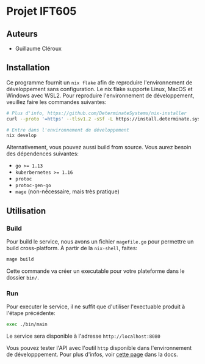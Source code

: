 # Projet IFT605

## Auteurs

- Guillaume Cléroux

## Installation

Ce programme fournit un `nix flake` afin de reproduire l'environnement
de développement sans configuration. Le nix flake supporte Linux, MacOS et
Windows avec WSL2. Pour reproduire l'environnement de développement, veuillez
faire les commandes suivantes:

```bash
# Plus d'info, https://github.com/DeterminateSystems/nix-installer
curl --proto '=https' --tlsv1.2 -sSf -L https://install.determinate.systems/nix | sh -s -- install
```

```bash
# Entre dans l'environnement de développement
nix develop
```

Alternativement, vous pouvez aussi build from source. Vous aurez besoin des
dépendences suivantes:

- `go >= 1.13`
- `kuberbernetes >= 1.16`
- `protoc`
- `protoc-gen-go`
- `mage` (non-nécessaire, mais très pratique)

## Utilisation

### Build

Pour build le service, nous avons un fichier `magefile.go` pour permettre un build
cross-platform. À partir de la `nix-shell`, faites:

```bash
mage build
```

Cette commande va créer un executable pour votre plateforme dans le dossier `bin/`.

### Run

Pour executer le service, il ne suffit que d'utiliser l'exectuable produit à l'étape
précédente:

```bash
exec ./bin/main
```

Le service sera disponible à l'adresse `http://localhost:8080`

Vous pouvez tester l'API avec l'outil `http` disponible dans l'environnement
de développpement. Pour plus d'infos, voir [cette page](./docs/REST.md) dans la docs.
